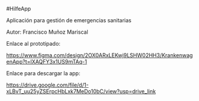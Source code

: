 #HilfeApp

Aplicación para gestión de emergencias sanitarias

Autor: Francisco Muñoz Mariscal

Enlace al prototipado: 

https://www.figma.com/design/2OX0ARxLEKwj9LSHW02HH3/KrankenwagenApp?t=lXAQFY3x1US9mTAq-1

Enlace para descargar la app: 

https://drive.google.com/file/d/1-xLBvT_uu25yZSErpcHbLxk7MeDo10bC/view?usp=drive_link

